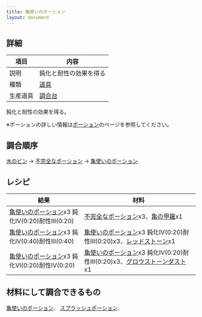 ```yaml
---
title: 亀使いのポーション
layout: document
---
```

## 詳細

|項目|内容|
|---|---|
|説明|鈍化と耐性の効果を得る|
|種類|[道具](道具)|
|生産道具|[調合台](調合台)|

鈍化と耐性の効果を得る。

※ポーションの詳しい情報は[ポーション](ポーション)のページを参照してください。

## 調合順序

[水のビン](水のビン) → [不完全なポーション](不完全なポーション) → [亀使いのポーション](亀使いのポーション)

## レシピ

|結果|材料|
|---|---|
|[亀使いのポーション](亀使いのポーション)x3 鈍化IV(0:20)耐性III(0:20)|[不完全なポーション](不完全なポーション)x3、[亀の甲羅](亀の甲羅)x1|
|[亀使いのポーション](亀使いのポーション)x3 鈍化IV(0:40)耐性III(0:40)|[亀使いのポーション](亀使いのポーション)x3 鈍化IV(0:20)耐性III(0:20)x3、[レッドストーン](レッドストーン)x1|
|[亀使いのポーション](亀使いのポーション)x3 鈍化VI(0:20)耐性IV(0:20)|[亀使いのポーション](亀使いのポーション)x3 鈍化IV(0:20)耐性III(0:20)x3、[グロウストーンダスト](グロウストーンダスト)x1|

## 材料にして調合できるもの

[亀使いのポーション](亀使いのポーション)、
[スプラッシュポーション](スプラッシュポーション)、
